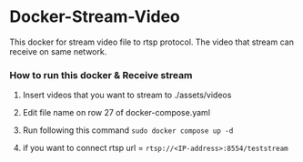 # Docker-Stream-Video
This docker for stream video file to rtsp protocol. The video that stream can receive on same network.

### How to run this docker & Receive stream
1. Insert videos that you want to stream to ./assets/videos

2. Edit file name on row 27 of docker-compose.yaml

3. Run following this command 
`sudo docker compose up -d`

4. if you want to connect rtsp
url = `rtsp://<IP-address>:8554/teststream`
